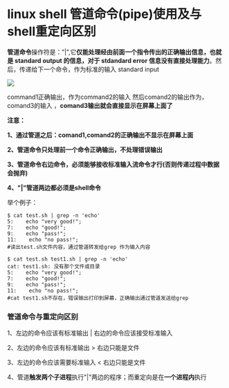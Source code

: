 # linux shell 管道命令(pipe)使用及与shell重定向区别

**管道命令**操作符是：”|”,它**仅能处理经由前面一个指令传出的正确输出信息，也就是 standard output 的信息，对于 stdandard error 信息没有直接处理能力**。然后，传递给下一个命令，作为标准的输入 standard input

![](http://oklbfi1yj.bkt.clouddn.com/linux%20shell%20%E7%AE%A1%E9%81%93%E5%91%BD%E4%BB%A4%28pipe%29%E4%BD%BF%E7%94%A8%E5%8F%8A%E4%B8%8Eshell%E9%87%8D%E5%AE%9A%E5%90%91%E5%8C%BA%E5%88%AB/1.PNG)

command1正确输出，作为command2的输入 然后comand2的输出作为，comand3的输入 ，**comand3输出就会直接显示在屏幕上面了**



**注意：**

**1、通过管道之后：comand1,comand2的正确输出不显示在屏幕上面**

**2、管道命令只处理前一个命令正确输出，不处理错误输出**

**3、管道命令右边命令，必须能够接收标准输入流命令才行(否则传递过程中数据会抛弃)**

**4、"|"管道两边都必须是shell命令**

举个例子：

```
$ cat test.sh | grep -n 'echo'
5:    echo "very good!";
7:    echo "good!";
9:    echo "pass!";
11:    echo "no pass!";
#读出test.sh文件内容，通过管道转发给grep 作为输入内容
```

```
$ cat test.sh test1.sh | grep -n 'echo'
cat: test1.sh: 没有那个文件或目录
5:    echo "very good!";
7:    echo "good!";
9:    echo "pass!";
11:    echo "no pass!";
#cat test1.sh不存在，错误输出打印到屏幕，正确输出通过管道发送给grep 
```



### 管道命令与重定向区别

1、左边的命令应该有标准输出 | 右边的命令应该接受标准输入

2、左边的命令应该有标准输出 > 右边只能是文件

3、左边的命令应该需要标准输入 < 右边只能是文件

4、管道**触发两个子进程**执行"|"两边的程序；而重定向是在**一个进程内**执行





